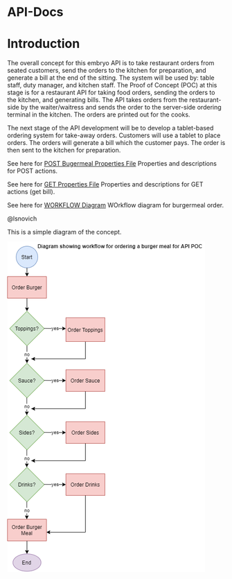 # API-Docs

# Introduction 

The overall concept for this embryo API is to take restaurant orders from seated customers, send the orders to the kitchen for preparation, and generate a bill at the end of the sitting. The system will be used by: table staff, duty manager, and kitchen staff. The Proof of Concept (POC) at this stage is for a restaurant API for taking food orders, sending the orders to the kitchen, and generating bills. The API takes orders from the restaurant-side by the waiter/waitress and sends the order to the server-side ordering terminal in the kitchen. The orders are printed out for the cooks.

The next stage of the API development will be to develop a tablet-based ordering system for take-away orders. Customers will use a tablet to place orders. The orders will generate a bill which the customer pays. The order is then sent to the kitchen for preparation.

See here for [POST Bugermeal Properties File](POST-Properties-Reference.md) Properties and descriptions for POST actions.

See here for [GET Properties File](GET-Properties-Reference.md) Properties and descriptions for GET actions (get bill).

See here for [WORKFLOW Diagram](AaronAPIWorkflow.png) WOrkflow diagram for burgermeal order.

@lsnovich

This is a simple diagram of the concept.


![Workflow Diagram](AaronAPIWorkflow.png)



